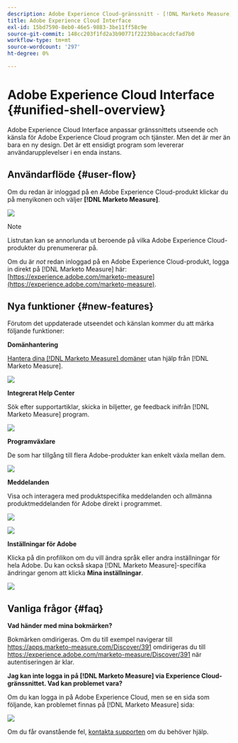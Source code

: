 ```yaml
---
description: Adobe Experience Cloud-gränssnitt - [!DNL Marketo Measure] - Produktdokumentation
title: Adobe Experience Cloud Interface
exl-id: 15bd7590-8eb0-46e5-9883-3be11ff58c9e
source-git-commit: 148cc203f1fd2a3b90771f2223bbacacdcfad7b0
workflow-type: tm+mt
source-wordcount: '297'
ht-degree: 0%

---
```


# Adobe Experience Cloud Interface {#unified-shell-overview}

Adobe Experience Cloud Interface anpassar gränssnittets utseende och känsla för Adobe Experience Cloud program och tjänster. Men det är mer än bara en ny design. Det är ett ensidigt program som levererar användarupplevelser i en enda instans.

## Användarflöde {#user-flow}

Om du redan är inloggad på en Adobe Experience Cloud-produkt klickar du på menyikonen och väljer **[!DNL Marketo Measure]**.

![](assets/unified-shell-overview-4.png)

>[!NOTE]
>
>Listrutan kan se annorlunda ut beroende på vilka Adobe Experience Cloud-produkter du prenumererar på.

Om du är _not_ redan inloggad på en Adobe Experience Cloud-produkt, logga in direkt på [!DNL Marketo Measure] här: [https://experience.adobe.com/marketo-measure](https://experience.adobe.com/marketo-measure).

## Nya funktioner {#new-features}

Förutom det uppdaterade utseendet och känslan kommer du att märka följande funktioner:

**Domänhantering**

[Hantera dina [!DNL Marketo Measure] domäner](/help/marketo-measure-and-adobe/domain-management.md) utan hjälp från [!DNL Marketo Measure].

![](assets/unified-shell-overview-5.png)

**Integrerat Help Center**

Sök efter supportartiklar, skicka in biljetter, ge feedback inifrån [!DNL Marketo Measure] program.

![](assets/unified-shell-overview-6.png)

**Programväxlare**

De som har tillgång till flera Adobe-produkter kan enkelt växla mellan dem.

![](assets/unified-shell-overview-7.png)

**Meddelanden**

Visa och interagera med produktspecifika meddelanden och allmänna produktmeddelanden för Adobe direkt i programmet.

![](assets/unified-shell-overview-8.png)

![](assets/unified-shell-overview-9.png)

**Inställningar för Adobe**

Klicka på din profilikon om du vill ändra språk eller andra inställningar för hela Adobe. Du kan också skapa [!DNL Marketo Measure]-specifika ändringar genom att klicka **Mina inställningar**.

![](assets/unified-shell-overview-10.png)

## Vanliga frågor {#faq}

**Vad händer med mina bokmärken?**

Bokmärken omdirigeras. Om du till exempel navigerar till https://apps.marketo-measure.com/Discover/391 omdirigeras du till https://experience.adobe.com/marketo-measure/Discover/391 när autentiseringen är klar.

**Jag kan inte logga in på [!DNL Marketo Measure] via Experience Cloud-gränssnittet. Vad kan problemet vara?**

Om du kan logga in på Adobe Experience Cloud, men se en sida som följande, kan problemet finnas på [!DNL Marketo Measure] sida:

![](assets/unified-shell-overview-11.png)

Om du får ovanstående fel, [kontakta supporten](https://nation.marketo.com/t5/support/ct-p/Support) om du behöver hjälp.

